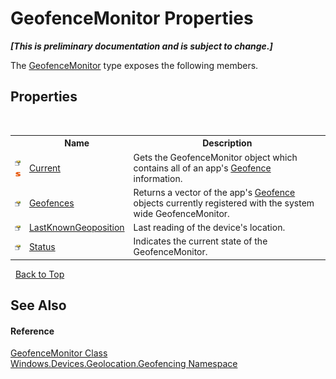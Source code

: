 # GeofenceMonitor Properties
 _**\[This is preliminary documentation and is subject to change.\]**_

The <a href="T_Windows_Devices_Geolocation_Geofencing_GeofenceMonitor">GeofenceMonitor</a> type exposes the following members.


## Properties
&nbsp;<table><tr><th></th><th>Name</th><th>Description</th></tr><tr><td>![Public property](media/pubproperty.gif "Public property")![Static member](media/static.gif "Static member")</td><td><a href="P_Windows_Devices_Geolocation_Geofencing_GeofenceMonitor_Current">Current</a></td><td>
Gets the GeofenceMonitor object which contains all of an app's <a href="T_Windows_Devices_Geolocation_Geofencing_Geofence">Geofence</a> information.</td></tr><tr><td>![Public property](media/pubproperty.gif "Public property")</td><td><a href="P_Windows_Devices_Geolocation_Geofencing_GeofenceMonitor_Geofences">Geofences</a></td><td>
Returns a vector of the app's <a href="T_Windows_Devices_Geolocation_Geofencing_Geofence">Geofence</a> objects currently registered with the system wide GeofenceMonitor.</td></tr><tr><td>![Public property](media/pubproperty.gif "Public property")</td><td><a href="P_Windows_Devices_Geolocation_Geofencing_GeofenceMonitor_LastKnownGeoposition">LastKnownGeoposition</a></td><td>
Last reading of the device's location.</td></tr><tr><td>![Public property](media/pubproperty.gif "Public property")</td><td><a href="P_Windows_Devices_Geolocation_Geofencing_GeofenceMonitor_Status">Status</a></td><td>
Indicates the current state of the GeofenceMonitor.</td></tr></table>&nbsp;
<a href="#geofencemonitor-properties">Back to Top</a>

## See Also


#### Reference
<a href="T_Windows_Devices_Geolocation_Geofencing_GeofenceMonitor">GeofenceMonitor Class</a><br /><a href="N_Windows_Devices_Geolocation_Geofencing">Windows.Devices.Geolocation.Geofencing Namespace</a><br />